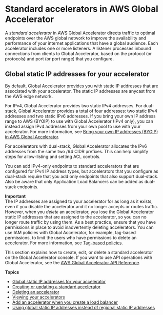 # Standard accelerators in AWS Global Accelerator<a name="about-accelerators"></a>

A *standard accelerator* in AWS Global Accelerator directs traffic to optimal endpoints over the AWS global network to improve the availability and performance of your internet applications that have a global audience\. Each accelerator includes one or more listeners\. A listener processes inbound connections from clients to Global Accelerator, based on the protocol \(or protocols\) and port \(or port range\) that you configure\. 

## Global static IP addresses for your accelerator<a name="about-accelerators.static-ip-addresses"></a>

By default, Global Accelerator provides you with static IP addresses that are associated with your accelerator\. The static IP addresses are anycast from the AWS edge network\. 

For IPv4, Global Accelerator provides two static IPv4 addresses\. For dual\-stack, Global Accelerator provides a total of four addresses: two static IPv4 addresses and two static IPv6 addresses\. If you bring your own IP address range to AWS \(BYOIP\) to use with Global Accelerator \(IPv4 only\), you can instead assign IPv4 addresses from your own pool to use with your accelerator\. For more information, see [Bring your own IP addresses \(BYOIP\) in AWS Global Accelerator](using-byoip.md)\.

For accelerators with dual\-stack, Global Accelerator allocates the IPv6 addresses from the same two /64 CIDR prefixes\. This can help simplify steps for allow\-listing and setting ACL controls\.

You can add IPv4\-only endpoints to standard accelerators that are configured for IPv4 IP address types, but accelerators that you configure as dual\-stack require that you add only endpoints that also support dual\-stack\. Also be aware that only Application Load Balancers can be added as dual\-stack endpoints\.

**Important**  
The IP addresses are assigned to your accelerator for as long as it exists, even if you disable the accelerator and it no longer accepts or routes traffic\. However, when you *delete* an accelerator, you lose the Global Accelerator static IP addresses that are assigned to the accelerator, so you can no longer route traffic by using them\. As a best practice, ensure that you have permissions in place to avoid inadvertently deleting accelerators\. You can use IAM policies with Global Accelerator, for example, tag\-based permissions, to limit the users who have permissions to delete an accelerator\. For more information, see [ Tag\-based policies](auth-and-access-control.md#access-control-manage-access-tag-policies)\.

This section explains how to create, edit, or delete a standard accelerator on the Global Accelerator console\. If you want to use API operations with Global Accelerator, see the [AWS Global Accelerator API Reference](https://docs.aws.amazon.com/global-accelerator/latest/api/Welcome.html)\.

**Topics**
+ [Global static IP addresses for your accelerator](#about-accelerators.static-ip-addresses)
+ [Creating or updating a standard accelerator](about-accelerators.creating-editing.md)
+ [Deleting an accelerator](about-accelerators.deleting.md)
+ [Viewing your accelerators](about-accelerators.viewing.md)
+ [Add an accelerator when you create a load balancer](about-accelerators.alb-accelerator.md)
+ [Using global static IP addresses instead of regional static IP addresses](about-accelerators.eip-accelerator.md)